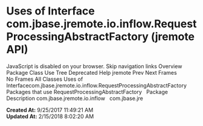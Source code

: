 # Uses of Interface com.jbase.jremote.io.inflow.RequestProcessingAbstractFactory (jremote   API)

JavaScript is disabled on your browser. Skip navigation links Overview Package Class Use Tree Deprecated Help jremote Prev Next Frames No Frames All Classes Uses of Interfacecom.jbase.jremote.io.inflow.RequestProcessingAbstractFactory Packages that use RequestProcessingAbstractFactory   Package Description com.jbase.jremote.io.inflow   com.jbase.jre  

**Created At:** 9/25/2017 11:49:21 AM  
**Updated At:** 2/15/2018 8:02:20 AM  

